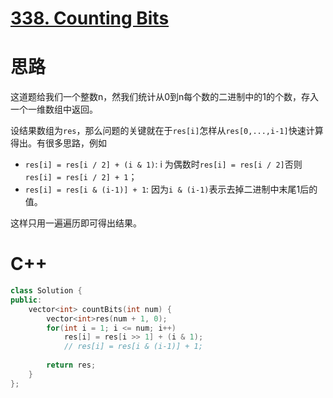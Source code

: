 # [338. Counting Bits](https://leetcode.com/problems/counting-bits/)

# 思路
这道题给我们一个整数n，然我们统计从0到n每个数的二进制中的1的个数，存入一个一维数组中返回。

设结果数组为`res`，那么问题的关键就在于`res[i]`怎样从`res[0,...,i-1]`快速计算得出。有很多思路，例如
* `res[i] = res[i / 2] + (i & 1)`: i 为偶数时`res[i] = res[i / 2]`否则`res[i] = res[i / 2] + 1`；
* `res[i] = res[i & (i-1)] + 1`: 因为`i & (i-1)`表示去掉二进制中末尾1后的值。

这样只用一遍遍历即可得出结果。

# C++
``` C++
class Solution {
public:
    vector<int> countBits(int num) {
        vector<int>res(num + 1, 0);
        for(int i = 1; i <= num; i++)
            res[i] = res[i >> 1] + (i & 1);
            // res[i] = res[i & (i-1)] + 1;
        
        return res;
    }
};
```
